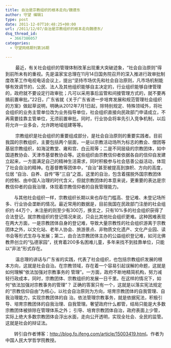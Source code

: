 ```yaml
---
title: 自治是宗教组织的根本走向/魏德东
author: 守望 编辑1
type: post
date: 2011-12-07T10:48:25+00:00
url: /2011/12/07/自治是宗教组织的根本走向魏德东/
dsq_thread_id:
  - 3667386057
categories:
  - 守望网络期刊第16期

---
```

<p align="left">
          最近，有关社会组织的管理体制改革出现重大突破迹象，“社会自治原则”得到前所未有的重视。先是温家宝总理在11月14日国务院召开的深入推进行政审批制度改革工作电视电话会议上，提出“坚持市场优先和社会自治原则，凡市场机制能够有效调节的，公民、法人及其他组织能够自主决定的，行业组织能够自律管理的，政府就不要设定行政审批；凡可以采用事后监管和间接管理方式的，就不要再搞前置审批。”<!--more-->22日，广东省就《关于广东省进一步培育发展和规范管理社会组织的方案》做起草说明，明确从2012年7月1日起，除特别规定、特殊领域外，将社会组织的业务主管单位改为业务指导单位，社会组织直接向民政部门申请成立，不再需要挂靠主管单位，无须前置审批。同时，行业协会将率先引入竞争机制，以后将允许一业多会，允许跨地域组建等等。
</p>

<p align="left">
          宗教组织是社会组织的重要组成部分，是社会自治原则的重要实践者。目前我国的宗教组织，主要包括两个层面，一是以宗教活动场所为标志的教会、僧团等基层宗教组织，如海淀教堂、雍和宫、白云观等；二是不同层级的宗教团体，如中国道教协会、天津市基督教协会等。这些组织由宗教信仰者依据各自的信仰自发建立起来，一方面满足自己的精神生活需求，同时积极参与社会慈善公益活动，体现了社会自治的精神。在基督教等团体中，“自治”甚至被提高到旗帜、方向的高度，位居 “自治、自养、自传”等“三自”之首。这里的自治，包含着摆脱外国宗教团体的控制、由中国人治理的时代含义，但就宗教团体的本意来说，更重要的表达是宗教信仰者的自我治理，体现着宗教信仰者的自我管理能力。
</p>

<p align="left">
         与其他社会组织一样，宗教组织长期以来也存在门槛高、登记难、未登记场所多、行业协会垄断的情况。最近常用的数据是，目前我国在民政部门注册的社会组织约 44万个，未注册的则至少有300万，换言之，只有10%多的社会组织获得了合法登记。就宗教组织的登记情况来说，只会比其他社会组织更难。这种困难表现在两大方面，一是宗教团体自身的登记难，导致大量宗教性的社会组织游离于宗教团体之外，以文化站、老年人协会、旅游景点、非物质文化遗产、文化产业园、读书会等形式生存与发展；第二，由合法宗教团体主办的公益组织登记难，如河北佛教界创立的“弘德家园”，抚育着200多名困难儿童，多年来找不到挂靠单位，只能以“非法”形式存在。
</p>

<p align="left">
          温总理的讲话与广东省的实践，代表了社会组织，也包括宗教组织发展的根本方向，这就是社会自治。在宗教领域，存在着一个容易引起误解的命题，这就是如何理解“依法加强对宗教事务的 管理”。一方面，政府不断地精简机构，努力减轻行政成本，同时，宗教团体、宗教组织的发展一日千里。在这样的情况下，如何“依法加强对宗教事务的管理”？ 正确的答案只有一个，这就是以落实宪法规定的“宗教信仰自由”为核心，以社会自治原则为方向，培育宗教团体的自我管理、自我治理能力，实现宗教团体的自 治。依法管理宗教事务，就是依据宪法，积极引导、培育宗教团体的自我治理、自我管理。奢望政府什么都管，结局只能是大多数宗教团体被排除在管理体系之外； 引导、培育宗教团体自治，政府表面上少管，实际上绝大多数宗教团体会浮出水面，走向公开透明，实现全社会、全民的监管。这就是社会的辩证法。
</p>

<p align="left">
         转引自作者博客：<a href="http://blog.fo.ifeng.com/article/15003419.html" target="_blank">http://blog.fo.ifeng.com/article/15003419.html</a>。作者为中国人民大学哲学院教授。
</p>

&nbsp;